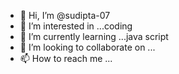 - 👋 Hi, I’m @sudipta-07
- 👀 I’m interested in ...coding 
- 🌱 I’m currently learning ...java script
- 💞️ I’m looking to collaborate on ...
- 📫 How to reach me ...

<!---
sudipta-07/sudipta-07 is a ✨ special ✨ repository because its `README.md` (this file) appears on your GitHub profile.
You can click the Preview link to take a look at your changes.
--->
